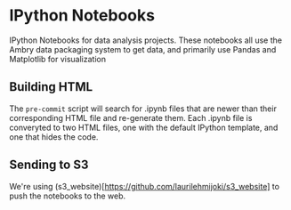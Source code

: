IPython Notebooks
=========================

IPython Notebooks for data analysis projects. These notebooks all use the Ambry data packaging system to get data, and primarily use Pandas and Matplotlib for visualization


Building HTML
-------------

The `pre-commit` script will search for .ipynb files that are newer than their 
corresponding HTML file and re-generate them. Each .ipynb file is converyted to two 
HTML files, one with the default IPython template, and one that hides the code. 


Sending to S3
-------------

We're using (s3_website)[https://github.com/laurilehmijoki/s3_website] to push the 
notebooks to the web. 
